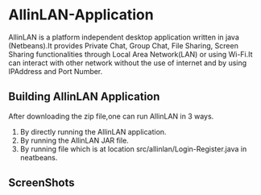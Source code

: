 # AllinLAN-Application
AllinLAN is a platform independent desktop application written in java (Netbeans).It provides Private Chat, Group Chat, File Sharing, Screen Sharing functionalities
through Local Area Network(LAN) or using Wi-Fi.It can interact with other network without the use of internet and by using IPAddress and Port Number.

## Building AllinLAN Application
After downloading the zip file,one can run AllinLAN in 3 ways.
1) By directly running the AllinLAN application.
2) By running the AllinLAN JAR file.
3) By running file which is at location src/allinlan/Login-Register.java in neatbeans.

## ScreenShots

